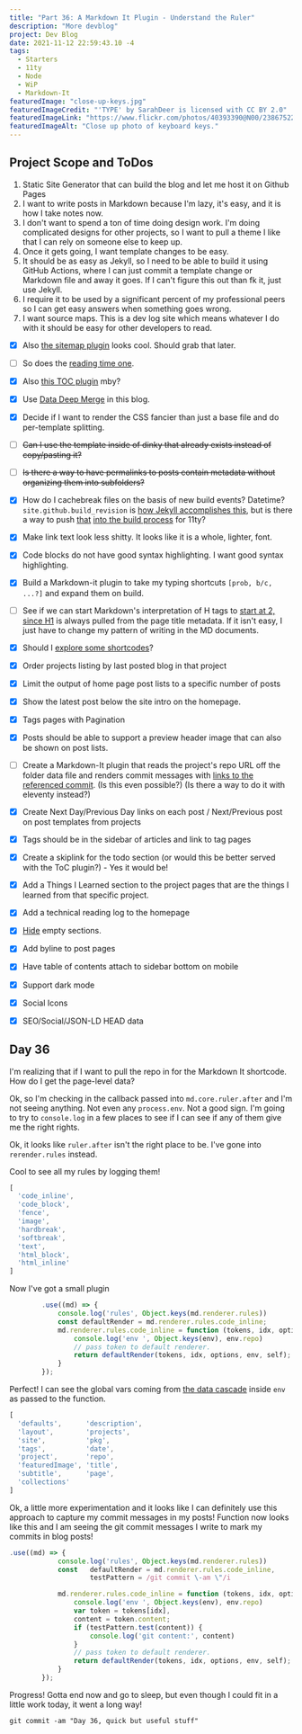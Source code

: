 ```yaml
---
title: "Part 36: A Markdown It Plugin - Understand the Ruler"
description: "More devblog"
project: Dev Blog
date: 2021-11-12 22:59:43.10 -4
tags:
  - Starters
  - 11ty
  - Node
  - WiP
  - Markdown-It
featuredImage: "close-up-keys.jpg"
featuredImageCredit: "'TYPE' by SarahDeer is licensed with CC BY 2.0"
featuredImageLink: "https://www.flickr.com/photos/40393390@N00/2386752252"
featuredImageAlt: "Close up photo of keyboard keys."
---
```


## Project Scope and ToDos

1. Static Site Generator that can build the blog and let me host it on Github Pages
2. I want to write posts in Markdown because I'm lazy, it's easy, and it is how I take notes now.
3. I don't want to spend a ton of time doing design work. I'm doing complicated designs for other projects, so I want to pull a theme I like that I can rely on someone else to keep up.
4. Once it gets going, I want template changes to be easy.
5. It should be as easy as Jekyll, so I need to be able to build it using GitHub Actions, where I can just commit a template change or Markdown file and away it goes. If I can't figure this out than fk it, just use Jekyll.
6. I require it to be used by a significant percent of my professional peers so I can get easy answers when something goes wrong.
7. I want source maps. This is a dev log site which means whatever I do with it should be easy for other developers to read.

- [x] Also [the sitemap plugin](https://www.npmjs.com/package/@quasibit/eleventy-plugin-sitemap) looks cool. Should grab that later.

- [ ] So does the [reading time one](https://www.npmjs.com/package/eleventy-plugin-reading-time).

- [x] Also [this TOC plugin](https://github.com/jdsteinbach/eleventy-plugin-toc/) mby?

- [x] Use [Data Deep Merge](https://www.11ty.dev/docs/data-deep-merge/) in this blog.

- [x] Decide if I want to render the CSS fancier than just a base file and do per-template splitting.

<s>

- [ ] Can I use the template inside of dinky that already exists instead of copy/pasting it?

</s>

<s>

- [ ] Is there a way to have permalinks to posts contain metadata without organizing them into subfolders?

</s>

- [x] How do I cachebreak files on the basis of new build events? Datetime? `site.github.build_revision` is [how Jekyll accomplishes this](https://github.com/jekyll/github-metadata/blob/master/docs/site.github.md), but is there a way to push [that](https://docs.github.com/en/actions/reference/context-and-expression-syntax-for-github-actions#github-context) [into the build process](https://stackoverflow.com/questions/54310050/how-to-version-build-artifacts-using-github-actions) for 11ty?

- [x] Make link text look less shitty. It looks like it is a whole, lighter, font.

- [x] Code blocks do not have good syntax highlighting. I want good syntax highlighting.

- [x] Build a Markdown-it plugin to take my typing shortcuts `[prob, b/c, ...?]` and expand them on build.

- [ ] See if we can start Markdown's interpretation of H tags to [start at 2, since H1](https://developer.mozilla.org/en-US/docs/Web/HTML/Element/Heading_Elements#multiple_h1) is always pulled from the page title metadata. If it isn't easy, I just have to change my pattern of writing in the MD documents.

- [x] Should I [explore some shortcodes](https://www.madebymike.com.au/writing/11ty-filters-data-shortcodes/)?

- [x] Order projects listing by last posted blog in that project

- [x] Limit the output of home page post lists to a specific number of posts

- [x] Show the latest post below the site intro on the homepage.

- [x] Tags pages with Pagination

- [x] Posts should be able to support a preview header image that can also be shown on post lists.

- [ ] Create a Markdown-It plugin that reads the project's repo URL off the folder data file and renders commit messages with [links to the referenced commit](https://stackoverflow.com/questions/15919635/on-github-api-what-is-the-best-way-to-get-the-last-commit-message-associated-w). (Is this even possible?) (Is there a way to do it with eleventy instead?)

- [x] Create Next Day/Previous Day links on each post / Next/Previous post on post templates from projects

- [x] Tags should be in the sidebar of articles and link to tag pages

- [x] Create a skiplink for the todo section (or would this be better served with the ToC plugin?) - Yes it would be!

- [x] Add a Things I Learned section to the project pages that are the things I learned from that specific project.

- [x] Add a technical reading log to the homepage

- [x] [Hide](https://developer.mozilla.org/en-US/docs/Web/CSS/:empty) empty sections.

- [x] Add byline to post pages

- [x] Have table of contents attach to sidebar bottom on mobile

- [x] Support dark mode

- [x] Social Icons

- [x] SEO/Social/JSON-LD HEAD data

## Day 36

I'm realizing that if I want to pull the repo in for the Markdown It shortcode. How do I get the page-level data?

Ok, so I'm checking in the callback passed into `md.core.ruler.after` and I'm not seeing anything. Not even any `process.env`. Not a good sign. I'm going to try to `console.log` in a few places to see if I can see if any of them give me the right rights.

Ok, it looks like `ruler.after` isn't the right place to be. I've gone into `rerender.rules` instead.

Cool to see all my rules by logging them!

```javascript
[
  'code_inline',
  'code_block',
  'fence',
  'image',
  'hardbreak',
  'softbreak',
  'text',
  'html_block',
  'html_inline'
]
```

Now I've got a small plugin

```javascript
		.use((md) => {
			console.log('rules', Object.keys(md.renderer.rules))
			const defaultRender = md.renderer.rules.code_inline;
			md.renderer.rules.code_inline = function (tokens, idx, options, env, self) {
				console.log('env ', Object.keys(env), env.repo)
				// pass token to default renderer.
				return defaultRender(tokens, idx, options, env, self);
			}
		});
```
Perfect! I can see the global vars coming from [the data cascade](https://www.11ty.dev/docs/data-cascade/) inside `env` as passed to the function.

```javascript
[
  'defaults',      'description',
  'layout',        'projects',
  'site',          'pkg',
  'tags',          'date',
  'project',       'repo',
  'featuredImage', 'title',
  'subtitle',      'page',
  'collections'
]
```

Ok, a little more experimentation and it looks like I can definitely use this approach to capture my commit messages in my posts! Function now looks like this and I am seeing the git commit messages I write to mark my commits in blog posts!

```javascript
.use((md) => {
			console.log('rules', Object.keys(md.renderer.rules))
			const 	defaultRender = md.renderer.rules.code_inline,
					testPattern = /git commit \-am \"/i

			md.renderer.rules.code_inline = function (tokens, idx, options, env, self) {
				console.log('env ', Object.keys(env), env.repo)
				var token = tokens[idx],
				content = token.content;
				if (testPattern.test(content)) {
					console.log('git content:', content)
				}
				// pass token to default renderer.
				return defaultRender(tokens, idx, options, env, self);
			}
		});
```

Progress! Gotta end now and go to sleep, but even though I could fit in a little work today, it went a long way!

`git commit -am "Day 36, quick but useful stuff"`
